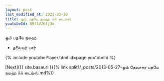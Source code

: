 ```yaml
---
layout: post
last_modified_at: 2021-03-30
title: ஓம் பதயே நமஹ ௧௧ டைம்ஸ்
youtubeId: 89f4VZGfj3o
---
```

 
 
 ஓம் பதயே நமஹ  
 
 -  தலைவர் யார் 
 
  
 
  
 
 
 
 
 
 


{% include youtubePlayer.html id=page.youtubeId %}
 
[Next]({{ site.baseurl }}{% link  split1/_posts/2013-05-27-ஓம் தேவாசுர பதயே நமஹ ௧௧ டைம்ஸ்.md%})
 
